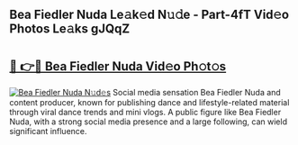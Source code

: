 ## Bea Fiedler Nuda Le𝚊k𝚎d N𝚞𝚍e - Part-4fT Vid𝚎o Photos Le𝚊ks gJQqZ

# <h2><a href="http://fbbke63.evod.top/?m=Bea+Fiedler+Nuda">🔗 👉🔴 Bea Fiedler Nuda Vid𝚎o Ph𝚘t𝚘s</a></h2>

[![Bea Fiedler Nuda N𝚞d𝚎s](https://i.imgur.com/8V9OHl7.gif)](http://fbbke63.evod.top/?m=Bea+Fiedler+Nuda)
Social media sensation Bea Fiedler Nuda and content producer, known for publishing dance and lifestyle-related material through viral dance trends and mini vlogs. A public figure like Bea Fiedler Nuda, with a strong social media presence and a large following, can wield significant influence. 
